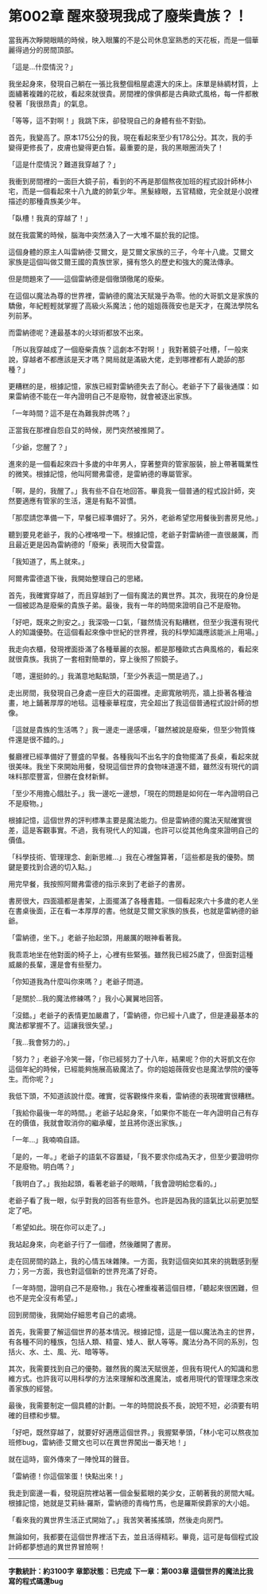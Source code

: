 # 第002章 醒來發現我成了廢柴貴族？！

當我再次睜開眼睛的時候，映入眼簾的不是公司休息室熟悉的天花板，而是一個華麗得過分的房間頂部。

「這是...什麼情況？」

我坐起身來，發現自己躺在一張比我整個租屋處還大的床上。床單是絲綢材質，上面繡著複雜的花紋，看起來就很貴。房間裡的傢俱都是古典歐式風格，每一件都散發著「我很昂貴」的氣息。

「等等，這不對啊！」我跳下床，卻發現自己的身體有些不對勁。

首先，我變高了。原本175公分的我，現在看起來至少有178公分。其次，我的手變得更修長了，皮膚也變得更白皙。最重要的是，我的黑眼圈消失了！

「這是什麼情況？難道我穿越了？」

我衝到房間裡的一面巨大鏡子前，看到的不再是那個熬夜加班的程式設計師林小宅，而是一個看起來十八九歲的帥氣少年。黑髮綠眼，五官精緻，完全就是小說裡描述的那種貴族美少年。

「臥槽！我真的穿越了！」

就在我震驚的時候，腦海中突然湧入了一大堆不屬於我的記憶。

這個身體的原主人叫雷納德·艾爾文，是艾爾文家族的三子，今年十八歲。艾爾文家族是這個叫做艾爾王國的貴族世家，擁有悠久的歷史和強大的魔法傳承。

但是問題來了——這個雷納德是個徹頭徹尾的廢柴。

在這個以魔法為尊的世界裡，雷納德的魔法天賦幾乎為零。他的大哥凱文是家族的驕傲，年紀輕輕就掌握了高級火系魔法；他的姐姐薇薇安也是天才，在魔法學院名列前茅。

而雷納德呢？連最基本的火球術都放不出來。

「所以我穿越成了一個廢柴貴族？這劇本不對啊！」我對著鏡子吐槽，「一般來說，穿越者不都應該是天才嗎？開局就是滿級大佬，走到哪裡都有人跪舔的那種？」

更糟糕的是，根據記憶，家族已經對雷納德失去了耐心。老爺子下了最後通牒：如果雷納德不能在一年內證明自己不是廢物，就會被逐出家族。

「一年時間？這不是在為難我胖虎嗎？」

正當我在那裡自怨自艾的時候，房門突然被推開了。

「少爺，您醒了？」

進來的是一個看起來四十多歲的中年男人，穿著整齊的管家服裝，臉上帶著職業性的微笑。根據記憶，他叫阿爾弗雷德，是雷納德的專屬管家。

「啊，是的，我醒了。」我有些不自在地回答。畢竟我一個普通的程式設計師，突然要適應有管家的生活，還是有點不習慣。

「那麼請您準備一下，早餐已經準備好了。另外，老爺希望您用餐後到書房見他。」

聽到要見老爺子，我的心裡咯噔一下。根據記憶，老爺子對雷納德一直很嚴厲，而且最近更是因為雷納德的「廢柴」表現而大發雷霆。

「我知道了，馬上就來。」

阿爾弗雷德退下後，我開始整理自己的思緒。

首先，我確實穿越了，而且穿越到了一個有魔法的異世界。其次，我現在的身份是一個被認為是廢柴的貴族子弟。最後，我有一年的時間來證明自己不是廢物。

「好吧，既來之則安之。」我深吸一口氣，「雖然情況有點糟糕，但至少我還有現代人的知識優勢。在這個看起來像中世紀的世界裡，我的科學知識應該能派上用場。」

我走向衣櫃，發現裡面掛滿了各種華麗的衣服。都是那種歐式古典風格的，看起來就很貴族。我挑了一套相對簡單的，穿上後照了照鏡子。

「嗯，還挺帥的。」我滿意地點點頭，「至少外表這一關是過了。」

走出房間，我發現自己身處一座巨大的莊園裡。走廊寬敞明亮，牆上掛著各種油畫，地上鋪著厚厚的地毯。這種豪華程度，完全超出了我這個普通程式設計師的想像。

「這就是貴族的生活嗎？」我一邊走一邊感嘆，「雖然被說是廢柴，但至少物質條件還是很不錯的。」

餐廳裡已經準備好了豐盛的早餐。各種我叫不出名字的食物擺滿了長桌，看起來就很美味。我坐下來開始用餐，發現這個世界的食物味道還不錯，雖然沒有現代的調味料那麼豐富，但勝在食材新鮮。

「至少不用擔心餓肚子。」我一邊吃一邊想，「現在的問題是如何在一年內證明自己不是廢物。」

根據記憶，這個世界的評判標準主要是魔法能力。但是雷納德的魔法天賦確實很差，這是客觀事實。不過，我有現代人的知識，也許可以從其他角度來證明自己的價值。

「科學技術、管理理念、創新思維...」我在心裡盤算著，「這些都是我的優勢。關鍵是要找到合適的切入點。」

用完早餐，我按照阿爾弗雷德的指示來到了老爺子的書房。

書房很大，四面牆都是書架，上面擺滿了各種書籍。一個看起來六十多歲的老人坐在書桌後面，正在看一本厚厚的書。他就是艾爾文家族的族長，也就是雷納德的爺爺。

「雷納德，坐下。」老爺子抬起頭，用嚴厲的眼神看著我。

我乖乖地坐在他對面的椅子上，心裡有些緊張。雖然我已經25歲了，但面對這種威嚴的長輩，還是會有些壓力。

「你知道我為什麼叫你來嗎？」老爺子問道。

「是關於...我的魔法修練嗎？」我小心翼翼地回答。

「沒錯。」老爺子的表情更加嚴肅了，「雷納德，你已經十八歲了，但是連最基本的魔法都掌握不了。這讓我很失望。」

「我...我會努力的。」

「努力？」老爺子冷笑一聲，「你已經努力了十八年，結果呢？你的大哥凱文在你這個年紀的時候，已經能夠施展高級魔法了。你的姐姐薇薇安也是魔法學院的優等生。而你呢？」

我低下頭，不知道該說什麼。確實，從客觀條件來看，雷納德的表現確實很糟糕。

「我給你最後一年的時間。」老爺子站起身來，「如果你不能在一年內證明自己有存在的價值，我就會取消你的繼承權，並且將你逐出家族。」

「一年...」我喃喃自語。

「是的，一年。」老爺子的語氣不容置疑，「我不要求你成為天才，但至少要證明你不是廢物。明白嗎？」

「我明白了。」我抬起頭，看著老爺子的眼睛，「我會證明給您看的。」

老爺子看了我一眼，似乎對我的回答有些意外。也許是因為我的語氣比以前更加堅定了吧。

「希望如此。現在你可以走了。」

我站起身來，向老爺子行了一個禮，然後離開了書房。

走在回房間的路上，我的心情五味雜陳。一方面，我對這個突如其來的挑戰感到壓力；另一方面，我也對這個新的世界充滿了好奇。

「一年時間，證明自己不是廢物。」我在心裡重複著這個目標，「聽起來很困難，但也不是完全沒有希望。」

回到房間後，我開始仔細思考自己的處境。

首先，我需要了解這個世界的基本情況。根據記憶，這是一個以魔法為主的世界，有各種不同的種族，包括人類、精靈、矮人、獸人等等。魔法分為不同的系別，包括火、水、土、風、光、暗等等。

其次，我需要找到自己的優勢。雖然我的魔法天賦很差，但我有現代人的知識和思維方式。也許我可以用科學的方法來理解和改進魔法，或者用現代的管理理念來改善家族的經營。

最後，我需要制定一個具體的計劃。一年的時間說長不長，說短不短，必須要有明確的目標和步驟。

「好吧，既然穿越了，就要好好適應這個世界。」我握緊拳頭，「林小宅可以熬夜加班修bug，雷納德·艾爾文也可以在異世界闖出一番天地！」

就在這時，窗外傳來了一陣悅耳的聲音。

「雷納德！你這個笨蛋！快點出來！」

我走到窗邊一看，發現庭院裡站著一個金髮藍眼的美少女，正朝著我的房間大喊。根據記憶，她就是艾莉絲·羅斯，雷納德的青梅竹馬，也是羅斯侯爵家的大小姐。

「看來我的異世界生活正式開始了。」我苦笑著搖搖頭，然後走向房門。

無論如何，我都要在這個世界裡活下去，並且活得精彩。畢竟，這可是每個程式設計師都夢想過的異世界冒險啊！

---

**字數統計：約3100字**
**章節狀態：已完成**
**下一章：第003章 這個世界的魔法比我寫的程式碼還bug**
